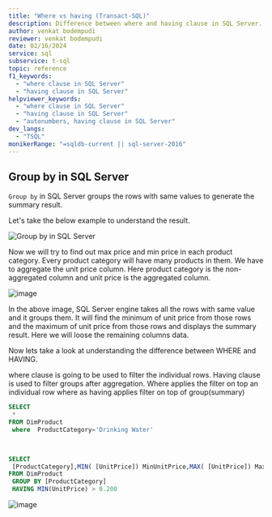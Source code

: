 ```yaml
---
title: "Where vs having (Transact-SQL)"
description: Difference between where and having clause in SQL Server.
author: venkat bodempudi
reviewer: venkat bodempudi
date: 02/16/2024
service: sql
subservice: t-sql
topic: reference
f1_keywords:
  - "where clause in SQL Server"
  - "having clause in SQL Server"
helpviewer_keywords:
  - "where clause in SQL Server"
  - "having clause in SQL Server"
  - "autonumbers, having clause in SQL Server"
dev_langs:
  - "TSQL"
monikerRange: "=sqldb-current || sql-server-2016"
---
```

## Group by in SQL Server

```Group by``` in SQL Server groups the rows with same values to generate the summary result. 

Let's take the below example to understand the result.

![Group by in SQL Server](https://github.com/bodempudi/CodeSnippets/assets/2835142/2a025292-cd12-46f8-ad8f-5533aefa635e)

Now we will try to find out max price and min price in each product category.
Every product category will have many products in them. We have to aggregate the unit price column.
Here product category is the non-aggregated column and unit price is the aggregated column.

![image](https://github.com/bodempudi/CodeSnippets/assets/2835142/4d2f7283-90c9-4137-92da-9f190a0d9db1)

In the above image, SQL Server engine takes all the rows with same value and it groups them. It will find the minimum of unit price from those rows and the maximum of unit price from those rows and displays the summary result. Here we will loose the remaining columns data.

Now lets take a look at understanding the difference between WHERE and HAVING.

where clause is going to be used to filter the individual rows. Having clause is used to filter groups after aggregation.
Where applies the filter on top an individual row where as having applies filter on top of group(summary)

```sql
SELECT
 *
FROM DimProduct
 where  ProductCategory='Drinking Water'
 


SELECT
 [ProductCategory],MIN( [UnitPrice]) MinUnitPrice,MAX( [UnitPrice]) MaxUnitPrice
FROM DimProduct
 GROUP BY [ProductCategory]
 HAVING MIN(UnitPrice) > 0.200
```
![image](https://github.com/bodempudi/CodeSnippets/assets/2835142/228d85fb-0340-4990-a01d-4d0655e2d2e2)

